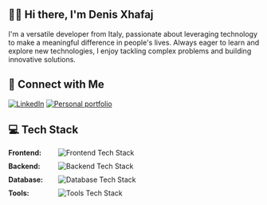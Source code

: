 
## 👨‍💻 Hi there, I'm Denis Xhafaj

I'm a versatile developer from Italy, passionate about leveraging technology to make a meaningful difference in people's lives. Always eager to learn and explore new technologies, I enjoy tackling complex problems and building innovative solutions.


## 🔗 Connect with Me

[![LinkedIn](https://img.shields.io/badge/LinkedIn-0077B5?style=for-the-badge&logo=linkedin&logoColor=white)](https://linkedin.com/in/your-username)
[![Personal portfolio](https://img.shields.io/badge/Personal%20Portfolio-000000?style=for-the-badge&logo=react&logoColor=white)](https://albaniancoder.pages.dev/)




## 💻 Tech Stack

<div style="display: flex; align-items: center; margin-bottom: 10px;">
    <div style="width: 100px; font-weight: bold;">Frontend:</div>
    <div><img src="https://skillicons.dev/icons?i=html,css,js,react" alt="Frontend Tech Stack"></div>
</div>

<div style="display: flex; align-items: center; margin-bottom: 10px;">
    <div style="width: 100px; font-weight: bold;">Backend:</div>
    <div><img src="https://skillicons.dev/icons?i=nodejs,express" alt="Backend Tech Stack"></div>
</div>

<div style="display: flex; align-items: center; margin-bottom: 10px;">
    <div style="width: 100px; font-weight: bold;">Database:</div>
    <div><img src="https://skillicons.dev/icons?i=mysql" alt="Database Tech Stack"></div>
</div>

<div style="display: flex; align-items: center; margin-bottom: 10px;">
    <div style="width: 100px; font-weight: bold;">Tools:</div>
    <div><img src="https://skillicons.dev/icons?i=figma,linux,git" alt="Tools Tech Stack"></div>
</div>


